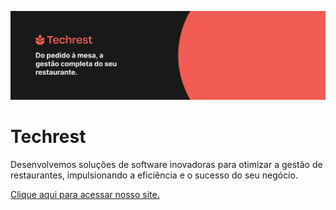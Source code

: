 ![Techrest](../assets/banner.png)

<h1>Techrest</h1>
<p>Desenvolvemos soluções de software inovadoras para otimizar a gestão de restaurantes, impulsionando a eficiência e o sucesso do seu negócio.</p>

[Clique aqui para acessar nosso site.](https://techrest.com.br)